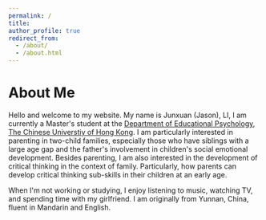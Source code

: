 ```yaml
---
permalink: /
title: 
author_profile: true
redirect_from: 
  - /about/
  - /about.html
---
```


About Me
======
Hello and welcome to my website. My name is Junxuan (Jason), LI, I am currently a Master's student at the [Department of Educational Psychology](https://www.fed.cuhk.edu.hk/eps/index.html), [The Chinese Universtiy of Hong Kong](https://www.cuhk.edu.hk/english/index.html). I am particularly interested in parenting in two-child families, especially those who have siblings with a large age gap and the father's involvement in children's social emotional development.
Besides parenting, I am also interested in the development of critical thinking in the context of family. Particularly, how parents can develop critical thinking sub-skills in their children at an early age.

When I'm not working or studying, I enjoy listening to music, watching TV, and spending time with my girlfriend. I am originally from Yunnan, China, fluent in Mandarin and English.
